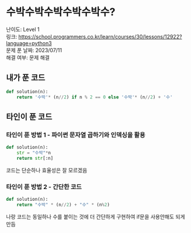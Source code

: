 # 수박수박수박수박수박수?

난이도: Level 1  
링크: https://school.programmers.co.kr/learn/courses/30/lessons/12922?language=python3  
문제 푼 날짜: 2023/07/11  
해결 여부: 문제 해결  

## 내가 푼 코드

```python
def solution(n):
    return '수박'* (n//2) if n % 2 == 0 else '수박'* (n//2) + '수'
```

## 타인이 푼 코드

### 타인이 푼 방법 1 - 파이썬 문자열 곱하기와 인덱싱을 활용

```python
def solution(n):
    str = "수박"*n
    return str[:n]
```

코드는 단순하나 효율성은 잘 모르겠음

### 타인이 푼 방법 2 - 간단한 코드

```python
def solution(n):
    return "수박" * (n//2) + "수" * (n%2)
```

나랑 코드는 동일하나 수를 붙이는 것에 더 간단하게 구현하여 if문을 사용안해도 되게 만듬
